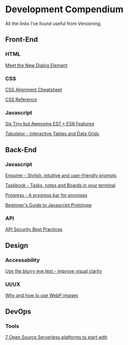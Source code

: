 # Development Compendium
All the links I've found useful from Versioning.

## Front-End

### HTML

[Meet the New Dialog Element][1]

### CSS

[CSS Alignment Cheatsheet][2]

[CSS Reference][3]

### Javascript

[Six Tiny but Awesome ES7 + ES8 Features][4]

[Tabulator - Interactive Tables and Data Grids][13]

## Back-End

### Javascript

[Enquirer - Stylish, intuitive and user-friendly prompts][5]

[Taskbook - Tasks, notes and Boards in your terminal][6]

[Progress - A progress bar for promises][9]

[Beginner's Guide to Javascript Prototype][11]

### API

[API Security Best Practices][7]

## Design

### Accessability

[Use the blurry eye test - improve visual clarity][8]

### UI/UX

[Why and how to use WebP images][10]

## DevOps

### Tools

[7 Open Source Serverless platforms to start with][12]

[1]: https://keithjgrant.com/posts/2018/01/meet-the-new-dialog-element/ "Meet the New Dialog Element"
[2]: http://patrickbrosset.com/lab/2018-01-10-css-alignment-cheatsheet/ "CSS Alignment Cheatsheet"
[3]: https://cssreference.io/ "CSS Reference"
[4]: https://davidwalsh.name/es7-es8-features "Six Tiny but Awesome ES7 + ES8 Features"
[5]: https://github.com/enquirer/enquirer "Stylish user-friendly prompts"
[6]: https://github.com/klaussinani/taskbook "taskbook - tasks and notes in command line"
[7]: https://github.com/GitGuardian/APISecurityBestPractices/blob/master/Leak%20Mitigation%20Checklist.md "Api security best practice"
[8]: https://github.com/GitGuardian/APISecurityBestPractices/blob/master/Leak%20Mitigation%20Checklist.md "Use the blurry eye test in design"
[9]: https://www.npmjs.com/package/progress-estimator "Progress - estimator for promises"
[10]: https://bitsofco.de/why-and-how-to-use-webp-images-today/ "Why and how to use WebP images"
[11]: https://tylermcginnis.com/beginners-guide-to-javascript-prototype/ "Beginner's Guide to JS Prototype"
[12]: https://tylermcginnis.com/beginners-guide-to-javascript-prototype/ "7 open source serverless platforms"
[13]: https://github.com/olifolkerd/tabulator "tabulator interactive tables and data grids"
